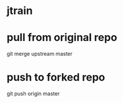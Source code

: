 # jtrain

# pull from original repo

git merge upstream master

# push to forked repo

git push origin master
